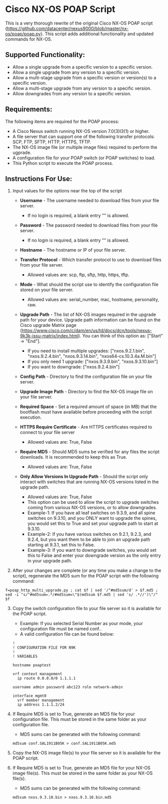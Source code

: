 # Cisco NX-OS POAP Script
This is a very thorough rewrite of the original Cisco NX-OS POAP script (https://github.com/datacenter/nexus9000/blob/master/nx-os/poap/poap.py).
This script adds additional functionality and updated commands for NX-OS.

## Supported Functionality:
- Allow a single upgrade from a specific version to a specific version.
- Allow a single upgrade from any version to a specific version.
- Allow a multi-stage upgrade from a specific version or version(s) to a specific version.
- Allow a multi-stage upgrade from any version to a specific version.
- Allow downgrades from any version to a specific version.

## Requirements:
The following items are required for the POAP process:
- A Cisco Nexus switch running NX-OS version 7.0(3)I3(1) or higher.
- A file server that can support one of the following transfer protocols: SCP, FTP, SFTP, HTTP, HTTPS, TFTP.
- The NX-OS image file (or multiple image files) required to perform the ugprade.
- A configuration file for your POAP switch (or POAP switches) to load.
- This Python script to execute the POAP process.

## Instructions For Use:
1. Input values for the options near the top of the script

    * **Username** - The username needed to download files from your file server.
        * If no login is required, a blank entry "" is allowed.

    * **Password** - The password needed to download files from your file server.
        * If no login is required, a blank entry "" is allowed.

    * **Hostname** - The hostname or IP of your file server.

    * **Transfer Protocol** - Which transfer protocol to use to download files from your file server.
        * Allowed values are: scp, ftp, sftp, http, https, tftp.

    * **Mode** - What should the script use to identify the configuration file stored on your file server.
        * Allowed values are: serial_number, mac, hostname, personality, raw.

    * **Upgrade Path** - The list of NX-OS images required in the upgrade path for your device. Upgrade path information can be found on the Cisco upgrade Matrix page (https://www.cisco.com/c/dam/en/us/td/docs/dcn/tools/nexus-9k3k-issu-matrix/index.html). You can think of this option as: ["Start" -> "End"].
        * If you need to install multiple upgrades: ["nxos.9.2.1.bin", "nxos.9.2.4.bin", "nxos.9.3.14.bin", "nxos64-cs.10.3.4a.M.bin"]
        * If you only need 1 upgrade: ["nxos.9.3.9.bin", "nxos.9.3.10.bin"]
        * If you want to downgrade: ["nxos.9.2.4.bin"]

    * **Config Path** - Directory to find the configuration file on your file server.

    * **Upgrade Image Path** - Directory to find the NX-OS image file on your file server.

    * **Required Space** - Set a required amount of space (in MB) that the bootflash must have available before proceeding with the script execution.

    * **HTTPS Require Certificate** - Are HTTPS certificates required to connect to your file server
        * Allowed values are: True, False

    * **Require MD5** - Should MD5 sums be verified for any files the script downloads. It is recommended to keep this as True.
        * Allowed values are: True, False

    * **Only Allow Versions In Upgrade Path** - Should the script only interact with switches that are running NX-OS versions listed in the upgrade path.
        * Allowed values are: True, False
        * This option can be used to allow the script to upgrade switches coming from various NX-OS versions, or to allow downgrades.
        * Example-1: If you have all leaf switches on 9.3.9, and all spine switches on 9.3.10, and you ONLY want to upgrade the spines, you would set this to True and set your upgrade path to start at 9.3.10.
        * Example-2: If you have various switches on 9.2.1, 9.2.3, and 9.2.4, but you want them to be able to join an upgrade path starting at 9.3.1, set this to False.
        * Example-3: If you want to downgrade switches, you would set this to False and enter your downgrade version as the only entry in your upgrade path.

2. After your changes are complete (or any time you make a change to the script), regenerate the MD5 sum for the POAP script with the following command:
```
f=poap_http_multi_upgrade.py ; cat $f | sed '/^#md5sum/d' > $f.md5 ; sed -i "s/^#md5sum=.*/#md5sum=\"$(md5sum $f.md5 | sed 's/ .*//')\"/" $f
```

3. Copy the switch configuration file to your file server so it is available for the POAP script.
    * Example: If you selected Serial Number as your mode, your configuration file must be named conf.<Switch Serial Number>.
    * A valid configuration file can be found below:
    ```
    !
    ! CONFIGURATION FILE FOR N9K
    !
    ! VARIABLES

    hostname poaptest

    vrf context management
      ip route 0.0.0.0/0 1.1.1.1

    username admin password abc123 role network-admin

    interface mgmt0
      vrf member management
      ip address 1.1.1.2/24
    ```

4. If Require MD5 is set to True, generate an MD5 file for your configuration file. This must be stored in the same folder as your configuration file.
    * MD5 sums can be generated with the following command:
    ```
    md5sum conf.SAL1911B05K > conf.SAL1911B05K.md5
    ```
5. Copy the NX-OS image file(s) to your file server so it is available for the POAP script.

6. If Require MD5 is set to True, generate an MD5 file for your NX-OS image file(s). This must be stored in the same folder as your NX-OS file(s).
    * MD5 sums can be generated with the following command:
    ```
    md5sum nxos.9.3.10.bin > nxos.9.3.10.bin.md5
    ```